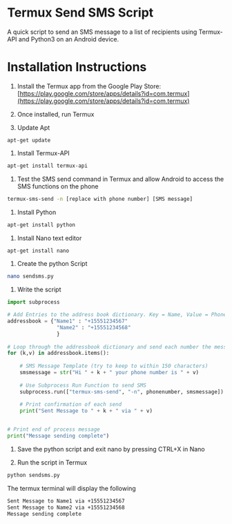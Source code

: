 # Termux Send SMS Script
A quick script to send an SMS message to a list of recipients using Termux-API and Python3  on an Android device.

# Installation Instructions
1. Install the Termux app from the Google Play Store: [https://play.google.com/store/apps/details?id=com.termux](https://play.google.com/store/apps/details?id=com.termux)

1. Once installed, run Termux

1. Update Apt
```ash
apt-get update
```

1. Install Termux-API
```bash
apt-get install termux-api
```

1. Test the SMS send command in Termux and allow Android to access the SMS functions on the phone
```bash
termux-sms-send -n [replace with phone number] [SMS message]
```

1. Install Python
```bash
apt-get install python
```

1. Install Nano text editor
```bash
apt-get install nano
```

1. Create the python Script
```bash
nano sendsms.py
```

1. Write the script
```python
import subprocess

# Add Entries to the address book dictionary. Key = Name, Value = Phone Number
addressbook = {"Name1" : "+15551234567"
                "Name2" : "+15551234568"
                }
                
# Loop through the addressbook dictionary and send each number the message
for (k,v) in addressbook.items():
    
    # SMS Message Template (try to keep to within 150 characters)
    smsmessage = str("Hi " + k + " your phone number is " + v)
    
    # Use Subprocess Run Function to send SMS
    subprocess.run(["termux-sms-send", "-n", phonenumber, smsmessage])
    
    # Print confirmation of each send
    print("Sent Message to " + k + " via " + v)


# Print end of process message
print("Message sending complete")
```

1. Save the python script and exit nano by pressing CTRL+X in Nano

1. Run the script in Termux
```bash
python sendsms.py
```

The termux terminal will display the following
```bash
Sent Message to Name1 via +15551234567
Sent Message to Name2 via +15551234568
Message sending complete
```
